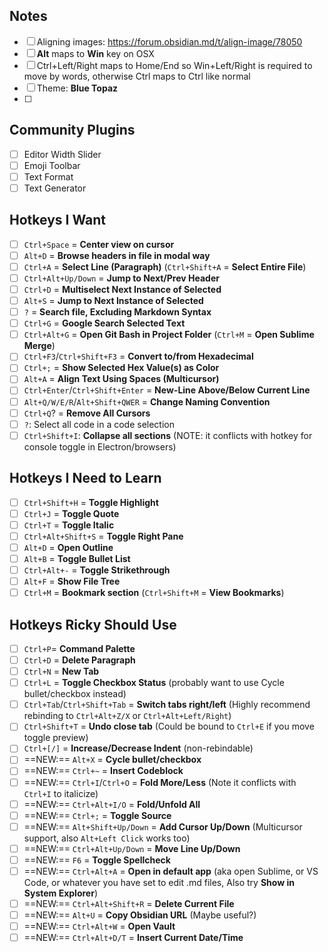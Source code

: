 ## Notes
- [ ] Aligning images: https://forum.obsidian.md/t/align-image/78050
- [ ] **Alt** maps to **Win** key on OSX
- [ ] Ctrl+Left/Right maps to Home/End so Win+Left/Right is required to move by words, otherwise Ctrl maps to Ctrl like normal
- [ ] Theme: **Blue Topaz**
- [ ] 
## Community Plugins
- [ ] Editor Width Slider
- [ ] Emoji Toolbar
- [ ] Text Format
- [ ] Text Generator
## Hotkeys I Want
- [ ] `Ctrl+Space` = **Center view on cursor**
- [ ] `Alt+D` = **Browse headers in file in modal way**
- [ ] `Ctrl+A` = **Select Line (Paragraph)** (`Ctrl+Shift+A` = **Select Entire File**)
- [ ] `Ctrl+Alt+Up/Down` = **Jump to Next/Prev Header**
- [ ] `Ctrl+D` = **Multiselect Next Instance of Selected**
- [ ] `Alt+S` = **Jump to Next Instance of Selected**
- [ ] `?` = **Search file, Excluding Markdown Syntax**
- [ ] `Ctrl+G` = **Google Search Selected Text**
- [ ] `Ctrl+Alt+G` = **Open Git Bash in Project Folder** (`Ctrl+M` = **Open Sublime Merge**)
- [ ] `Ctrl+F3`/`Ctrl+Shift+F3` = **Convert to/from Hexadecimal**
- [ ] `Ctrl+;` = **Show Selected Hex Value(s) as Color**
- [ ] `Alt+A` = **Align Text Using Spaces (Multicursor)**
- [ ] `Ctrl+Enter`/`Ctrl+Shift+Enter` = **New-Line Above/Below Current Line**
- [ ] `Alt+Q/W/E/R`/`Alt+Shift+QWER` = **Change Naming Convention**
- [ ] `Ctrl+Q`? = **Remove All Cursors**
- [ ] `?`: Select all code in a code selection
- [ ] `Ctrl+Shift+I`: **Collapse all sections** (NOTE: it conflicts with hotkey for console toggle in Electron/browsers)
## Hotkeys I Need to Learn
- [ ] `Ctrl+Shift+H` = **Toggle Highlight**
- [ ] `Ctrl+J` = **Toggle Quote**
- [ ] `Ctrl+T` = **Toggle Italic**
- [ ] `Ctrl+Alt+Shift+S` = **Toggle Right Pane**
- [ ] `Alt+D` = **Open Outline**
- [ ] `Alt+B` = **Toggle Bullet List**
- [ ] `Ctrl+Alt+-` = **Toggle Strikethrough**
- [ ] `Alt+F` = **Show File Tree**
- [ ] `Ctrl+M` = **Bookmark section** (`Ctrl+Shift+M` = **View Bookmarks**)
## Hotkeys Ricky Should Use
- [ ] `Ctrl+P`= **Command Palette**
- [ ] `Ctrl+D` = **Delete Paragraph**
- [ ] `Ctrl+N` = **New Tab**
- [ ] `Ctrl+L` = **Toggle Checkbox Status** (probably want to use Cycle bullet/checkbox instead)
- [ ] `Ctrl+Tab`/`Ctrl+Shift+Tab` = **Switch tabs right/left** (Highly recommend rebinding to `Ctrl+Alt+Z/X` or `Ctrl+Alt+Left/Right`)
- [ ] `Ctrl+Shift+T` = **Undo close tab** (Could be bound to `Ctrl+E` if you move toggle preview)
- [ ] `Ctrl+[/]` = **Increase/Decrease Indent** (non-rebindable)
- [ ] ==NEW:== `Alt+X` = **Cycle bullet/checkbox**
- [ ] ==NEW:== `Ctrl+~` = **Insert Codeblock**
- [ ] ==NEW:== `Ctrl+I`/`Ctrl+O` = **Fold More/Less** (Note it conflicts with `Ctrl+I` to italicize)
- [ ] ==NEW:== `Ctrl+Alt+I/O` = **Fold/Unfold All**
- [ ] ==NEW:== `Ctrl+;` = **Toggle Source**
- [ ] ==NEW:== `Alt+Shift+Up/Down` = **Add Cursor Up/Down** (Multicursor support, also `Alt+Left Click` works too)
- [ ] ==NEW:== `Ctrl+Alt+Up/Down` = **Move Line Up/Down**
- [ ] ==NEW:== `F6` = **Toggle Spellcheck**
- [ ] ==NEW:== `Ctrl+Alt+A` = **Open in default app** (aka open Sublime, or VS Code, or whatever you have set to edit .md files, Also try **Show in System Explorer**)
- [ ] ==NEW:== `Ctrl+Alt+Shift+R` = **Delete Current File**
- [ ] ==NEW:== `Alt+U` = **Copy Obsidian URL** (Maybe useful?)
- [ ] ==NEW:== `Ctrl+Alt+W` = **Open Vault**
- [ ] ==NEW:== `Ctrl+Alt+D/T` = **Insert Current Date/Time**